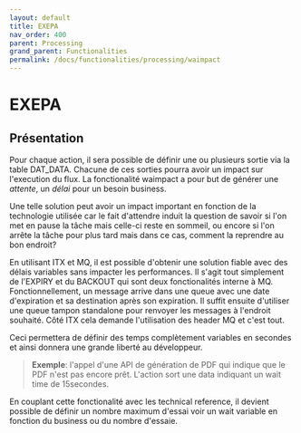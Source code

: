 ```yaml
---
layout: default
title: EXEPA
nav_order: 400
parent: Processing
grand_parent: Functionalities
permalink: /docs/functionalities/processing/waimpact
---
```



# EXEPA

## Présentation


Pour chaque action, il sera possible de définir une ou plusieurs sortie via la table DAT_DATA.
Chacune de ces sorties pourra avoir un impact sur l'execution du flux.
La fonctionalité waimpact a pour but de générer une *attente*, un *délai* pour un besoin business.

Une telle solution peut avoir un impact important en fonction de la technologie utilisée car le fait d'attendre induit la question de savoir si l'on met en pause la tâche mais celle-ci reste en sommeil, ou encore si l'on arrête la tâche pour plus tard mais dans ce cas, comment la reprendre au bon endroit?

En utilisant ITX et MQ, il est possible d'obtenir une solution fiable avec des délais variables sans impacter les performances.
Il s'agit tout simplement de l'EXPIRY et du BACKOUT qui sont deux fonctionalités interne à MQ.
Fonctionnellement, un message arrive dans une queue avec une date d'expiration et sa destination après son expiration.
Il suffit ensuite d'utiliser une queue tampon standalone pour renvoyer les messages à l'endroit souhaité.
Côté ITX cela demande l'utilisation des header MQ et c'est tout.

Ceci permettera de définir des temps complètement variables en secondes et ainsi donnera une grande liberté au développeur.
>**Exemple**: l'appel d'une API de génération de PDF qui indique que le PDF n'est pas encore prêt. L'action sort une data indiquant un wait time de 15secondes.

En couplant cette fonctionalité avec les technical reference, il devient possible de définir un nombre maximum d'essai voir un wait variable en fonction du business ou du nombre d'essaie.
